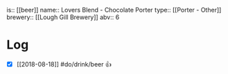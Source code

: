 is:: [[beer]]
name:: Lovers Blend - Chocolate Porter
type:: [[Porter - Other]]
brewery:: [[Lough Gill Brewery]]
abv:: 6

# Log
- [x] [[2018-08-18]] #do/drink/beer 👍
